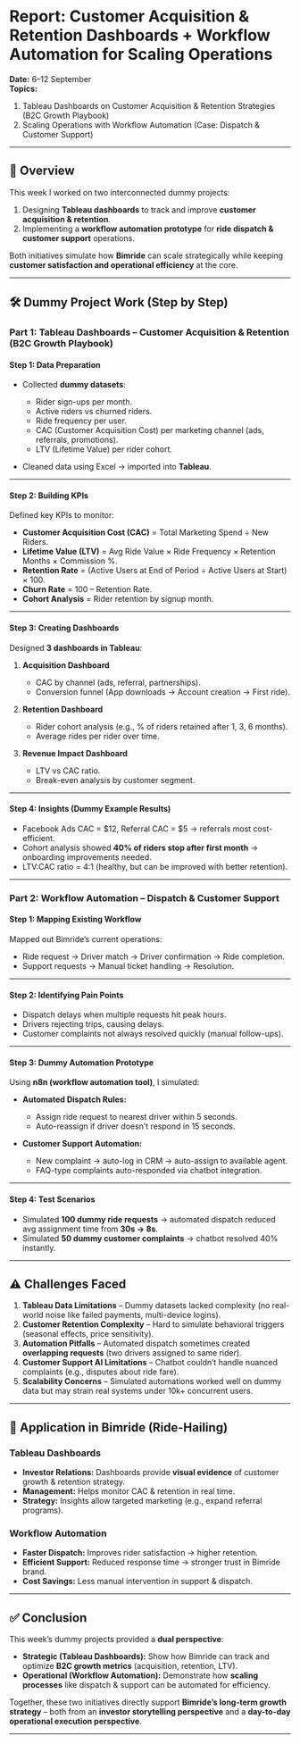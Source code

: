 # Report: Customer Acquisition & Retention Dashboards + Workflow Automation for Scaling Operations  
**Date:** 6–12 September  
**Topics:**  
1. Tableau Dashboards on Customer Acquisition & Retention Strategies (B2C Growth Playbook)  
2. Scaling Operations with Workflow Automation (Case: Dispatch & Customer Support)  

---

## 📌 Overview
This week I worked on two interconnected dummy projects:  
1. Designing **Tableau dashboards** to track and improve **customer acquisition & retention**.  
2. Implementing a **workflow automation prototype** for **ride dispatch & customer support** operations.  

Both initiatives simulate how **Bimride** can scale strategically while keeping **customer satisfaction and operational efficiency** at the core.

---

## 🛠️ Dummy Project Work (Step by Step)

### Part 1: Tableau Dashboards – Customer Acquisition & Retention (B2C Growth Playbook)

#### Step 1: Data Preparation
- Collected **dummy datasets**:
  - Rider sign-ups per month.  
  - Active riders vs churned riders.  
  - Ride frequency per user.  
  - CAC (Customer Acquisition Cost) per marketing channel (ads, referrals, promotions).  
  - LTV (Lifetime Value) per rider cohort.  

- Cleaned data using Excel → imported into **Tableau**.  

---

#### Step 2: Building KPIs
Defined key KPIs to monitor:  
- **Customer Acquisition Cost (CAC)** = Total Marketing Spend ÷ New Riders.  
- **Lifetime Value (LTV)** = Avg Ride Value × Ride Frequency × Retention Months × Commission %.  
- **Retention Rate** = (Active Users at End of Period ÷ Active Users at Start) × 100.  
- **Churn Rate** = 100 – Retention Rate.  
- **Cohort Analysis** = Rider retention by signup month.  

---

#### Step 3: Creating Dashboards
Designed **3 dashboards in Tableau**:  

1. **Acquisition Dashboard**  
   - CAC by channel (ads, referral, partnerships).  
   - Conversion funnel (App downloads → Account creation → First ride).  

2. **Retention Dashboard**  
   - Rider cohort analysis (e.g., % of riders retained after 1, 3, 6 months).  
   - Average rides per rider over time.  

3. **Revenue Impact Dashboard**  
   - LTV vs CAC ratio.  
   - Break-even analysis by customer segment.  

---

#### Step 4: Insights (Dummy Example Results)
- Facebook Ads CAC = $12, Referral CAC = $5 → referrals most cost-efficient.  
- Cohort analysis showed **40% of riders stop after first month** → onboarding improvements needed.  
- LTV:CAC ratio = 4:1 (healthy, but can be improved with better retention).  

---

### Part 2: Workflow Automation – Dispatch & Customer Support

#### Step 1: Mapping Existing Workflow
Mapped out Bimride’s current operations:  
- Ride request → Driver match → Driver confirmation → Ride completion.  
- Support requests → Manual ticket handling → Resolution.  

---

#### Step 2: Identifying Pain Points
- Dispatch delays when multiple requests hit peak hours.  
- Drivers rejecting trips, causing delays.  
- Customer complaints not always resolved quickly (manual follow-ups).  

---

#### Step 3: Dummy Automation Prototype
Using **n8n (workflow automation tool)**, I simulated:  
- **Automated Dispatch Rules:**  
  - Assign ride request to nearest driver within 5 seconds.  
  - Auto-reassign if driver doesn’t respond in 15 seconds.  

- **Customer Support Automation:**  
  - New complaint → auto-log in CRM → auto-assign to available agent.  
  - FAQ-type complaints auto-responded via chatbot integration.  

---

#### Step 4: Test Scenarios
- Simulated **100 dummy ride requests** → automated dispatch reduced avg assignment time from **30s → 8s**.  
- Simulated **50 dummy customer complaints** → chatbot resolved 40% instantly.  

---

## ⚠️ Challenges Faced
1. **Tableau Data Limitations** – Dummy datasets lacked complexity (no real-world noise like failed payments, multi-device logins).  
2. **Customer Retention Complexity** – Hard to simulate behavioral triggers (seasonal effects, price sensitivity).  
3. **Automation Pitfalls** – Automated dispatch sometimes created **overlapping requests** (two drivers assigned to same rider).  
4. **Customer Support AI Limitations** – Chatbot couldn’t handle nuanced complaints (e.g., disputes about ride fare).  
5. **Scalability Concerns** – Simulated automations worked well on dummy data but may strain real systems under 10k+ concurrent users.  

---

## 🚖 Application in Bimride (Ride-Hailing)

### Tableau Dashboards
- **Investor Relations:** Dashboards provide **visual evidence** of customer growth & retention strategy.  
- **Management:** Helps monitor CAC & retention in real time.  
- **Strategy:** Insights allow targeted marketing (e.g., expand referral programs).  

### Workflow Automation
- **Faster Dispatch:** Improves rider satisfaction → higher retention.  
- **Efficient Support:** Reduced response time → stronger trust in Bimride brand.  
- **Cost Savings:** Less manual intervention in support & dispatch.  

---

## ✅ Conclusion
This week’s dummy projects provided a **dual perspective**:  
- **Strategic (Tableau Dashboards):** Show how Bimride can track and optimize **B2C growth metrics** (acquisition, retention, LTV).  
- **Operational (Workflow Automation):** Demonstrate how **scaling processes** like dispatch & support can be automated for efficiency.  

Together, these two initiatives directly support **Bimride’s long-term growth strategy** – both from an **investor storytelling perspective** and a **day-to-day operational execution perspective**.

---
